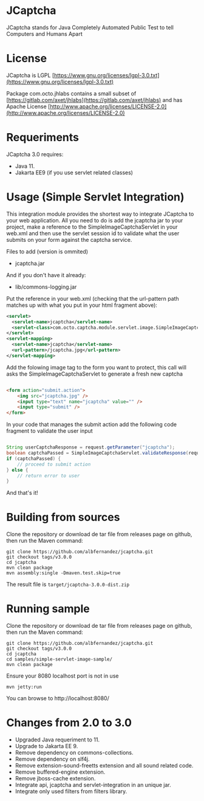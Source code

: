 # JCaptcha

JCaptcha stands for Java Completely Automated Public Test to tell Computers and Humans Apart 

# License

JCaptcha is LGPL [https://www.gnu.org/licenses/lgpl-3.0.txt](https://www.gnu.org/licenses/lgpl-3.0.txt)

Package com.octo.jhlabs contains a small subset of [https://gitlab.com/axet/jhlabs](https://gitlab.com/axet/jhlabs) and has Apache License [http://www.apache.org/licenses/LICENSE-2.0](http://www.apache.org/licenses/LICENSE-2.0)

# Requeriments

JCaptcha 3.0 requires:
 * Java 11.
 * Jakarta EE9 (if you use servlet related classes)

# Usage (Simple Servlet Integration)

This integration module provides the shortest way to integrate JCaptcha to your web application.
All you need to do is add the jcaptcha jar to your project, make a reference to the SimpleImageCaptchaServlet in your web.xml and then use the servlet session id to validate what the user submits on your form against the captcha service.

Files to add (version is ommited)
- jcaptcha.jar

And if you don't have it already:
- lib/commons-logging.jar


Put the reference in your web.xml (checking that the url-pattern path matches up with what you put in your html fragment above):

```xml
<servlet>
  <servlet-name>jcaptcha</servlet-name>
  <servlet-class>com.octo.captcha.module.servlet.image.SimpleImageCaptchaServlet</servlet-class>
</servlet>
<servlet-mapping>
  <servlet-name>jcaptcha</servlet-name>
  <url-pattern>/jcaptcha.jpg</url-pattern>
</servlet-mapping>
```

Add the folowing image tag to the form you want to protect, this call will asks the SimpleImageCaptchaServlet to generate a fresh new captcha

```html

<form action="submit.action">
    <img src="jcaptcha.jpg" /> 
    <input type="text" name="jcaptcha" value="" />
    <input type="submit" />
</form>

```

In your code that manages the submit action add the following code fragment to validate the user input

```java

String userCaptchaResponse = request.getParameter("jcaptcha");
boolean captchaPassed = SimpleImageCaptchaServlet.validateResponse(request, userCaptchaResponse);
if (captchaPassed) {
    // proceed to submit action
} else {
    // return error to user
}
```

And that's it!



# Building from sources

Clone the repository or download de tar file from releases page on github, then run the Maven command:

    git clone https://github.com/albfernandez/jcaptcha.git
    git checkout tags/v3.0.0
    cd jcaptcha
    mvn clean package 
    mvn assembly:single -Dmaven.test.skip=true


The result file is ``target/jcaptcha-3.0.0-dist.zip``

# Running sample

Clone the repository or download de tar file from releases page on github, then run the Maven command:

    git clone https://github.com/albfernandez/jcaptcha.git
    git checkout tags/v3.0.0
    cd jcaptcha
    cd samples/simple-servlet-image-sample/    
    mvn clean package


Ensure your 8080 localhost port is not in use

    mvn jetty:run


You can browse to http://localhost:8080/


# Changes from 2.0 to 3.0

* Upgraded Java requeriment to 11.
* Upgrade to Jakarta EE 9.
* Remove dependency on commons-collections.
* Remove dependency on slf4j.
* Remove extension-sound-freetts extension and all sound related code.
* Remove buffered-engine extension.
* Remove jboss-cache extension.
* Integrate api, jcaptcha and servlet-integration in an unique jar.
* Integrate only used filters from filters library.



